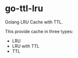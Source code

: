 # go-ttl-lru
Golang LRU Cache with TTL.

This provide cache in three types:
- LRU
- LRU with TTL
- TTL
